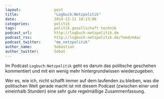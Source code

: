 ```yaml
---
layout:               post
title:                "Logbuch:Netzpolitik"
date:                 2014-12-11 10:13:00
categories:           politik
tags:                 politik gesellschaft technik
podcast_url:          http://logbuch-netzpolitik.de
podcast_rss:          http://logbuch-netzpolitik.de/feed/m4a/
podcast_twitter:      "me_netzpolitik"
author_name:          Sebastian
author_twitter:       Sebat
---
```

Im Podcast `Logbuch:Netzpolitik` geht es darum das politische geschehen kommentiert und mit ein wenig mehr hintergrundwissen wiederzugeben.

Wer es, wie ich, nicht schafft immer auf dem laufenden zu bleiben, was die politischen Welt gerade macht ist mit diesem Podcast (zwischen einer und eineinhalb Stunden) eine sehr gute regelmäßige Zusammenfassung.